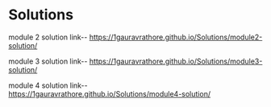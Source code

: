 # Solutions
module 2 solution
link-- https://1gauravrathore.github.io/Solutions/module2-solution/

module 3 solution
link-- https://1gauravrathore.github.io/Solutions/module3-solution/

module 4 solution
link-- https://1gauravrathore.github.io/Solutions/module4-solution/

